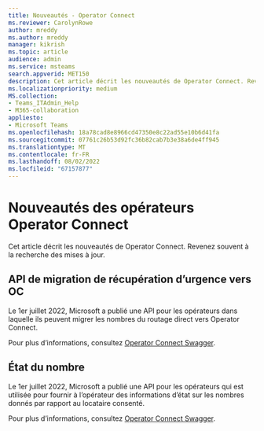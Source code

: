 ```yaml
---
title: Nouveautés - Operator Connect
ms.reviewer: CarolynRowe
author: mreddy
ms.author: mreddy
manager: kikrish
ms.topic: article
audience: admin
ms.service: msteams
search.appverid: MET150
description: Cet article décrit les nouveautés de Operator Connect. Revenez souvent à la recherche des mises à jour.
ms.localizationpriority: medium
MS.collection:
- Teams_ITAdmin_Help
- M365-collaboration
appliesto:
- Microsoft Teams
ms.openlocfilehash: 18a78cad8e8966cd47350e8c22ad55e10b6d41fa
ms.sourcegitcommit: 07761c26b53d92fc36b82cab7b3e38a6de4ff945
ms.translationtype: MT
ms.contentlocale: fr-FR
ms.lasthandoff: 08/02/2022
ms.locfileid: "67157877"
---
```

# <a name="whats-new-for-operator-connect-operators"></a>Nouveautés des opérateurs Operator Connect

Cet article décrit les nouveautés de Operator Connect. Revenez souvent à la recherche des mises à jour.

## <a name="dr-to-oc-migration-api"></a>API de migration de récupération d’urgence vers OC

Le 1er juillet 2022, Microsoft a publié une API pour les opérateurs dans laquelle ils peuvent migrer les nombres du routage direct vers Operator Connect. 

Pour plus d’informations, consultez [Operator Connect Swagger](https://operatorconnect.microsoft.com/api/swagger#tag/TnMigration-(New)).

## <a name="number-status"></a>État du nombre

Le 1er juillet 2022, Microsoft a publié une API pour les opérateurs qui est utilisée pour fournir à l’opérateur des informations d’état sur les nombres donnés par rapport au locataire consenté.

Pour plus d’informations, consultez [Operator Connect Swagger](https://operatorconnect.microsoft.com/api/swagger#operation/NumberStatus_GetNumberStatus).
